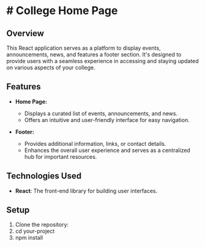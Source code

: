 # # College Home Page

## Overview

This React application serves as a platform to display events, announcements, news, and features a footer section. It's designed to provide users with a seamless experience in accessing and staying updated on various aspects of your college.

## Features

- **Home Page:**
  - Displays a curated list of events, announcements, and news.
  - Offers an intuitive and user-friendly interface for easy navigation.

- **Footer:**
  - Provides additional information, links, or contact details.
  - Enhances the overall user experience and serves as a centralized hub for important resources.

## Technologies Used

- **React**: The front-end library for building user interfaces.

## Setup

1. Clone the repository:
2. cd your-project
3. npm install
